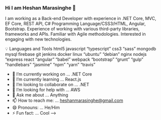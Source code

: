 ### Hi I am Heshan Marasinghe 👋

I am working as a Back-end Developer with experience in .NET Core, MVC, EF Core, REST API, C# Programming Language/CSS3/HTML, Angular, Bootstrap. Experience of working with various third-party libraries, frameworks and APIs. Familiar with Agile methodologies. Interested in engaging with new technologies.

💡 Languages and Tools
html5 javascript “typescript” css3 “sass” mongodb mysql firebase git jenkins docker linux “ubuntu” “debian” nginx nodejs “express react “angular” “babel” webpack “bootstrap” “grunt” “gulp” “handlebars” “jasmine” “npm” “yarn” “travis”

- 🔭 I’m currently working on ... .NET Core
- 🌱 I’m currently learning ... React.js
- 👯 I’m looking to collaborate on ... .NET
- 🤔 I’m looking for help with ... AWS
- 💬 Ask me about ... Anything
- 📫 How to reach me: ... heshanmarasinghe@gmail.com
- 😄 Pronouns: ... He/Him
- ⚡ Fun fact: ... Cool
-->

